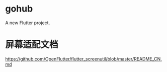 # gohub

A new Flutter project.

# 屏幕适配文档
https://github.com/OpenFlutter/flutter_screenutil/blob/master/README_CN.md
